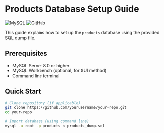 # Products Database Setup Guide

![MySQL](https://img.shields.io/badge/MySQL-8.0+-blue)
![GitHub](https://img.shields.io/badge/GitHub-Repository-lightgrey)

This guide explains how to set up the `products` database using the provided SQL dump file.

## Prerequisites

- MySQL Server 8.0 or higher
- MySQL Workbench (optional, for GUI method)
- Command line terminal

## Quick Start

```bash
# Clone repository (if applicable)
git clone https://github.com/yourusername/your-repo.git
cd your-repo

# Import database (using command line)
mysql -u root -p products < products_dump.sql
